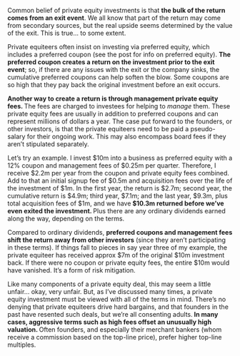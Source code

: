 <p>Common belief of private equity investments is that <strong>the bulk of the return comes from an exit event</strong>. We all know that part of the return may come from secondary sources, but the real upside seems determined by the value of the exit. This is true&#8230; to some extent.</p><p>Private equiteers often insist on investing via preferred equity, which includes a preferred coupon (see the post for info on preferred equity). <strong>The preferred coupon creates a return on the investment prior to the exit event</strong>; so, if there are any issues with the exit or the company sinks, the cumulative preferred coupons can help soften the blow. Some coupons are so high that they pay back the original investment before an exit occurs.</p><p><strong>Another way to create a return is through management private equity fees. </strong>The fees are charged to investees for helping to <em>manage </em>them. These private equity fees are usually in addition to preferred coupons and can represent millions of dollars a year. The case put forward to the founders, or other investors, is that the private equiteers need to be paid a pseudo-salary for their ongoing work. This may also encompass board fees if they aren&#8217;t stipulated separately.</p><p>Let&#8217;s try an example. I invest $10m into a business as preferred equity with a 12% coupon and management fees of $0.25m per quarter. Therefore, I receive $2.2m per year from the coupon and private equity fees combined. Add to that an initial signup fee of $0.5m and acquisition fees over the life of the investment of $1m. In the first year, the return is $2.7m; second year, the cumulative return is $4.9m; third year, $7.1m; and the last year, $9.3m, plus total acquisition fees of $1m, and we have<strong> $10.3m returned before we&#8217;ve even exited the investment. </strong>Plus there are any ordinary dividends  earned along the way, depending on the terms.</p><p>Compared to ordinary dividends, <strong>preferred coupons and management fees shift the return away from other investors</strong> (since they aren&#8217;t participating in these terms). If things fall to pieces in say year three of my example, the private equiteer has received approx $7m of the original $10m investment back. If there were no coupon or private equity fees, the entire $10m would have vanished. It&#8217;s a form of risk mitigation.</p><p>Like many components of a private equity deal, this may seem a little unfair&#8230; okay, very unfair. But, as I&#8217;ve discussed many times, a private equity investment must be viewed with all of the terms in mind. There&#8217;s no denying that private equiteers drive hard bargains, and that founders in the past have resented such deals, but we&#8217;re all consenting adults.<strong> In many cases, aggressive terms such as high fees offset an unusually high valuation. </strong>Often founders, and especially their merchant bankers (whom receive a commission based on the top-line price), prefer higher top-line multiples.</p>
